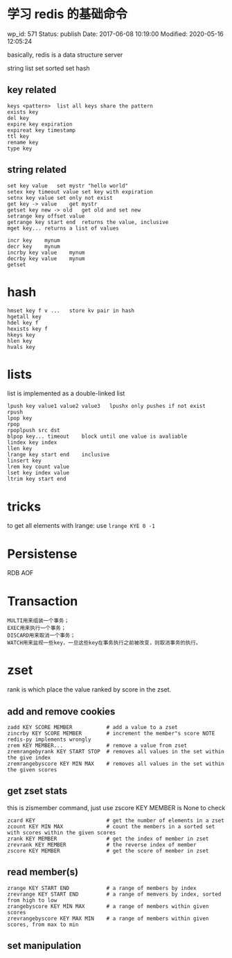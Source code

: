 # 学习 redis 的基础命令


wp_id: 571
Status: publish
Date: 2017-06-08 10:19:00
Modified: 2020-05-16 12:05:24


basically, redis is a data structure server

string list set sorted set hash

## key related

```
keys <pattern>	list all keys share the pattern
exists key	
del key	
expire key expiration	
expireat key timestamp	
ttl key	
rename key	
type key	
```

## string related

```
set key value	set mystr "hello world"
setex key timeout value	set key with expiration
setnx key value	set only not exist
get key -> value	get mystr
getset key new -> old	get old and set new
setrange key offset value	
getrange key start end	returns the value, inclusive
mget key...	returns a list of values
```

```
incr key	mynum
decr key	mynum
incrby key value	mynum
decrby key value	mynum
getset	
```

# hash

```
hmset key f v ...	store kv pair in hash
hgetall key	
hdel key f	
hexists key f	
hkeys key	
hlen key	
hvals key	
```

# lists

list is implemented as a double-linked list

```
lpush key value1 value2 value3	 lpushx only pushes if not exist
rpush
lpop key	
rpop
rpoplpush src dst
blpop key... timeout	block until one value is avaliable
lindex key index
llen key
lrange key start end	inclusive
linsert key 
lrem key count value	
lset key index value	
ltrim key start end	
```

# tricks

to get all elements with lrange: use `lrange KYE 0 -1`

# Persistense

RDB
AOF

# Transaction

```
MULTI用来组装一个事务；
EXEC用来执行一个事务；
DISCARD用来取消一个事务；
WATCH用来监视一些key，一旦这些key在事务执行之前被改变，则取消事务的执行。
```

# zset
rank is which place the value ranked by score in the zset.

## add and remove cookies

```
zadd KEY SCORE MEMBER           # add a value to a zset
zincrby KEY SCORE MEMBER        # increment the member"s score NOTE redis-py implements wrongly
zrem KEY MEMBER...              # remove a value from zset
zremrangebyrank KEY START STOP  # removes all values in the set within the give index
zremrangebyscore KEY MIN MAX    # removes all values in the set within the given scores
```

## get zset stats

this is zismember command, just use zscore KEY MEMBER is None to check
```
zcard KEY                       # get the number of elements in a zset
zcount KEY MIN MAX              # count the members in a sorted set with scores within the given scores
zrank KEY MEMBER                # get the index of member in zset
zrevrank KEY MEMBER             # the reverse index of member
zscore KEY MEMBER               # get the score of member in zset
```

## read member(s)

```
zrange KEY START END            # a range of members by index
zrevrange KEY START END         # a range of memvers by index, sorted from high to low
zrangebyscore KEY MIN MAX       # a range of members within given scores
zrevrangebyscore KEY MAX MIN    # a range of members within given scores, from max to min
```

## set manipulation